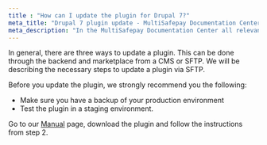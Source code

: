 ```yaml
---
title : "How can I update the plugin for Drupal 7?"
meta_title: "Drupal 7 plugin update - MultiSafepay Documentation Center"
meta_description: "In the MultiSafepay Documentation Center all relevant information regarding our Plugins and API. As well as Support pages for Payment Method, Tools and General Questions. You can also find the contact details of our Support Team and Integration Team."
---
```


In general, there are three ways to update a plugin. This can be done through the backend and marketplace from a CMS or SFTP.
We will be describing the necessary steps to update a plugin via SFTP.

Before you update the plugin, we strongly recommend you the following:

* Make sure you have a backup of your production environment
* Test the plugin in a staging environment.

Go to our [Manual](/integrations/drupal7/manual/) page, download the plugin and follow the instructions from step 2.